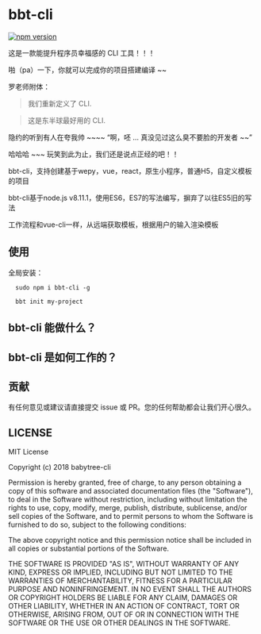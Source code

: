 # bbt-cli

[![npm version](https://badge.fury.io/js/babytree-cli.svg)](https://badge.fury.io/js/babytree-cli)  

这是一款能提升程序员幸福感的 CLI 工具！！！ 

啪（pa）一下，你就可以完成你的项目搭建编译 ~~  

罗老师附体：  

> 我们重新定义了 CLI.  

> 这是东半球最好用的 CLI.  

隐约的听到有人在夸我帅 ~~~~ “啊，呸 ... 真没见过这么臭不要脸的开发者 ~~”  

哈哈哈 ~~~ 玩笑到此为止，我们还是说点正经的吧！！  

bbt-cli，支持创建基于wepy，vue，react，原生小程序，普通H5，自定义模板的项目  

bbt-cli基于node.js v8.11.1，使用ES6，ES7的写法编写，摒弃了以往ES5旧的写法  

工作流程和vue-cli一样，从远端获取模板，根据用户的输入渲染模板  

## 使用

全局安装：  

```
  sudo npm i bbt-cli -g     

  bbt init my-project
```

## bbt-cli 能做什么？

## bbt-cli 是如何工作的？

## 贡献

有任何意见或建议请直接提交 issue 或 PR。您的任何帮助都会让我们开心很久。  

## LICENSE

MIT License

Copyright (c) 2018 babytree-cli

Permission is hereby granted, free of charge, to any person obtaining a copy
of this software and associated documentation files (the "Software"), to deal
in the Software without restriction, including without limitation the rights
to use, copy, modify, merge, publish, distribute, sublicense, and/or sell
copies of the Software, and to permit persons to whom the Software is
furnished to do so, subject to the following conditions:

The above copyright notice and this permission notice shall be included in all
copies or substantial portions of the Software.

THE SOFTWARE IS PROVIDED "AS IS", WITHOUT WARRANTY OF ANY KIND, EXPRESS OR
IMPLIED, INCLUDING BUT NOT LIMITED TO THE WARRANTIES OF MERCHANTABILITY,
FITNESS FOR A PARTICULAR PURPOSE AND NONINFRINGEMENT. IN NO EVENT SHALL THE
AUTHORS OR COPYRIGHT HOLDERS BE LIABLE FOR ANY CLAIM, DAMAGES OR OTHER
LIABILITY, WHETHER IN AN ACTION OF CONTRACT, TORT OR OTHERWISE, ARISING FROM,
OUT OF OR IN CONNECTION WITH THE SOFTWARE OR THE USE OR OTHER DEALINGS IN THE
SOFTWARE.